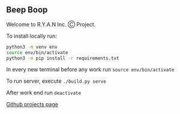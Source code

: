 ## Beep Boop

Welcome to R.Y.A.N Inc. Ⓒ Project.

To install locally run:

```bash
python3 -m venv env
source env/bin/activate
python3 -m pip install -r requirements.txt
```

In every new terminal before any work run `source env/bin/activate`

To run server, execute `./build.py serve`

After work end run `deactivate`

[Github projects page](https://github.com/users/yuval-herman/projects/1/views/2)
